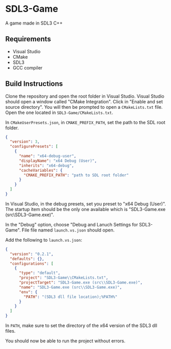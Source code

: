 # SDL3-Game
A game made in SDL3 C++

## Requirements
- Visual Studio
- CMake
- SDL3
- GCC compiler

## Build Instructions
Clone the repository and open the root folder in Visual Studio. Visual Studio should open a window called "CMake Integration". Click in "Enable and set source directory". You will then be prompted to open a `CMakeLists.txt` file. Open the one located in `SDL3-Game/CMakeLists.txt`.

In `CMakeUserPresets.json`, in `CMAKE_PREFIX_PATH`, set the path to the SDL root folder.
```json
{
  "version": 3,
  "configurePresets": [
    {
      "name": "x64-debug-user",
      "displayName": "x64 Debug (User)",
      "inherits": "x64-debug",
      "cacheVariables": {
        "CMAKE_PREFIX_PATH": "path to SDL root folder"
      }
    }
  ]
}
```

In Visual Studio, in the debug presets, set you preset to "x64 Debug (User)". The startup item should be the only one available which is "SDL3-Game.exe (src\SDL3-Game.exe)".

In the "Debug" option, choose "Debug and Lanuch Settings for SDL3-Game". File file named `launch.vs.json` should open.

Add the following to `launch.vs.json`:
```json
{
  "version": "0.2.1",
  "defaults": {},
  "configurations": [
    {
      "type": "default",
      "project": "SDL3-Game\\CMakeLists.txt",
      "projectTarget": "SDL3-Game.exe (src\\SDL3-Game.exe)",
      "name": "SDL3-Game.exe (src\\SDL3-Game.exe)",
      "env": {
        "PATH": "(SDL3 dll file location);%PATH%"
      }
    }
  ]
}
```
In `PATH`, make sure to set the directory of the x64 version of the SDL3 dll files.

You should now be able to run the project without errors.
